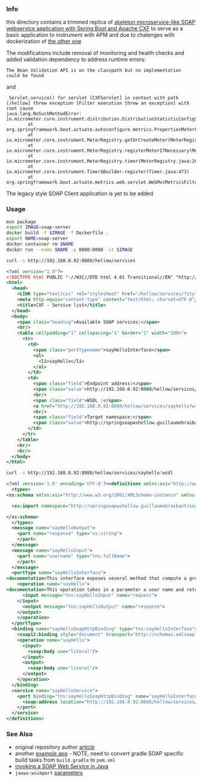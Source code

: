 ### Info

this directory contains a trimmed replica of [skeleton microservice-like SOAP webservice application with Spring Boot and Apache CXF](https://github.com/gbdevw/spring-soap-ws-hellow) to serve as a basic application to instrument with APM and due to chalenges with dockerization of [the other one](https://github.com/sergueik/springboot_study/tree/master/basic-soap-server-client)


The modifications include
removal of monitoring and health checks and added validation dependency to address runtime errors:

```text
The Bean Validation API is on the classpath but no implementation could be found
```

and
```text
 Servlet.service() for servlet [CXFServlet] in context with path [/hellow] threw exception [Filter execution threw an exception] with root cause
java.lang.NoSuchMethodError: io.micrometer.core.instrument.distribution.DistributionStatisticConfig$Builder.serviceLevelObjectives([D)Lio/micrometer/core/instrument/distribution/DistributionStatisticConfig$Builder;
        at org.springframework.boot.actuate.autoconfigure.metrics.PropertiesMeterFilter.configure(PropertiesMeterFilter.java:86)
        at io.micrometer.core.instrument.MeterRegistry.getOrCreateMeter(MeterRegistry.java:568)
        at io.micrometer.core.instrument.MeterRegistry.registerMeterIfNecessary(MeterRegistry.java:529)
        at io.micrometer.core.instrument.MeterRegistry.timer(MeterRegistry.java:269)
        at io.micrometer.core.instrument.Timer$Builder.register(Timer.java:473)
        at org.springframework.boot.actuate.metrics.web.servlet.WebMvcMetricsFilter.getTimer(WebMvcMetricsFilter.java:169)

```

The legacy style SOAP Client application is yet to be added

### Usage

```sh
mvn package
export IMAGE=soap-server
docker build -t $IMAGE -f Dockerfile .
export NAME=soap-server
docker container rm $NAME
docker run --name $NAME -p 8080:8080 -it $IMAGE
```
```sh
curl -s http://192.168.0.92:8080/hellow/services
```
```XML
<?xml version="1.0"?>
<!DOCTYPE html PUBLIC "-//W3C//DTD html 4.01 Transitional//EN" "http://www.w3.org/TR/html4/loose.dtd">
<html>
  <head>
    <LINK type="text/css" rel="stylesheet" href="/hellow/services/?stylesheet=1"/>
    <meta http-equiv="content-type" content="text/html; charset=UTF-8"/>
    <title>CXF - Service list</title>
  </head>
  <body>
    <span class="heading">Available SOAP services:</span>
    <br/>
    <table cellpadding="1" cellspacing="1" border="1" width="100%">
      <tr>
        <td>
          <span class="porttypename">sayHelloInterface</span>
          <ul>
            <li>sayHello</li>
          </ul>
        </td>
        <td>
          <span class="field">Endpoint address:</span>
          <span class="value">http://192.168.0.92:8080/hellow/services/sayhello</span>
          <br/>
          <span class="field">WSDL :</span>
          <a href="http://192.168.0.92:8080/hellow/services/sayhello?wsdl">{http://springsoapwshellow.guillaumebraibant/soap}sayHelloService</a>
          <br/>
          <span class="field">Target namespace:</span>
          <span class="value">http://springsoapwshellow.guillaumebraibant/soap</span>
        </td>
      </tr>
    </table>
    <br/>
    <br/>
  </body>
</html>
```

```sh
curl -s http://192.168.0.92:8080/hellow/services/sayhello?wsdl
```
```XML
<?xml version='1.0' encoding='UTF-8'?><definitions xmlns:xsi="http://www.w3.org/2001/XMLSchema-instance" xmlns:xs="http://www.w3.org/2001/XMLSchema" xmlns:tns="http://springsoapwshellow.guillaumebraibant/soap" xmlns:soapenc="http://schemas.xmlsoap.org/soap/encoding/" xmlns:soap12="http://schemas.xmlsoap.org/wsdl/soap12/" xmlns:soap="http://schemas.xmlsoap.org/wsdl/soap/" xmlns:mime="http://schemas.xmlsoap.org/wsdl/mime/" xmlns:http="http://schemas.xmlsoap.org/wsdl/http/" xmlns="http://schemas.xmlsoap.org/wsdl/" targetNamespace="http://springsoapwshellow.guillaumebraibant/soap">
  <types>
<xs:schema xmlns:xsi="http://www.w3.org/2001/XMLSchema-instance" xmlns:xs="http://www.w3.org/2001/XMLSchema" xmlns:tns="http://springsoapwshellow.guillaumebraibant/soap" xmlns:soapenc="http://schemas.xmlsoap.org/soap/encoding/" xmlns:soap12="http://schemas.xmlsoap.org/wsdl/soap12/" xmlns:soap="http://schemas.xmlsoap.org/wsdl/soap/" xmlns:mime="http://schemas.xmlsoap.org/wsdl/mime/" xmlns:http="http://schemas.xmlsoap.org/wsdl/http/" xmlns="http://schemas.xmlsoap.org/wsdl/">

  <xs:import namespace="http://springsoapwshellow.guillaumebraibant/soap" schemaLocation="http://192.168.0.92:8080/hellow/services/sayhello?xsd=full-name.xsd"/>

</xs:schema>
  </types>
  <message name="sayHelloOutput">
    <part name="response" type="xs:string">
    </part>
  </message>
  <message name="sayHelloInput">
    <part name="username" type="tns:fullName">
    </part>
  </message>
  <portType name="sayHelloInterface">
<documentation>This interface exposes several method that compute a greeting message based on the provided username</documentation>
    <operation name="sayHello">
<documentation>This operation takes in a parameter a user name and return a greeting message</documentation>
      <input message="tns:sayHelloInput" name="request">
    </input>
      <output message="tns:sayHelloOutput" name="response">
    </output>
    </operation>
  </portType>
  <binding name="sayHelloSoapHttpBinding" type="tns:sayHelloInterface">
    <soap12:binding style="document" transport="http://schemas.xmlsoap.org/soap/http"/>
    <operation name="sayHello">
      <input>
        <soap:body use="literal"/>
      </input>
      <output>
        <soap:body use="literal"/>
      </output>
    </operation>
  </binding>
  <service name="sayHelloService">
    <port binding="tns:sayHelloSoapHttpBinding" name="sayHelloInterface">
      <soap:address location="http://192.168.0.92:8080/hellow/services/sayhello"/>
    </port>
  </service>
</definitions>
```
### See Also

  * original repository author [article](https://guillaume-braibant.medium.com/cloud-native-soap-microservices-37712cc1a399)
  * another [example app](https://github.com/Gueka/docker-soap)  - NOTE, need to convert gradle SOAP specific build tasks from `build.gradle` to `pom.xml`
  * [invoking a SOAP Web Service in Java](https://www.baeldung.com/java-soap-web-service)
  * `jaxws:wsimport` [parameters](https://www.mojohaus.org/jaxws-maven-plugin/wsimport-mojo.html)
